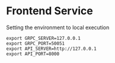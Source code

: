 # Frontend Service

Setting the environment to local execution

```
export GRPC_SERVER=127.0.0.1
export GRPC_PORT=50051
export API_SERVER=http://127.0.0.1
export API_PORT=8000
```